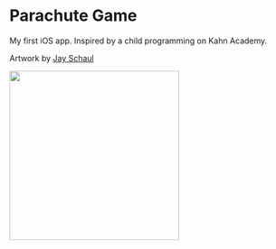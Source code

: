 Parachute Game
====================

My first iOS app. Inspired by a child programming on Kahn Academy. 

Artwork by [Jay Schaul](http://jayschaul.com)

<img src="https://github.com/mikekavouras/judes_parachute_game/blob/master/images/gameplay.jpg?raw=true" width="300" />
